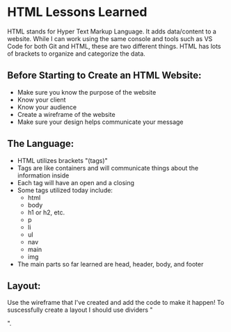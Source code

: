 # HTML Lessons Learned

HTML stands for Hyper Text Markup Language.  It adds data/content to a website.  While I can work using the same console and tools such as VS Code for both Git and HTML, these are two different things.  HTML has lots of brackets to organize and categorize the data.

## Before Starting to Create an HTML Website:

* Make sure you know the purpose of the website
* Know your client
* Know your audience
* Create a wireframe of the website
* Make sure your design helps communicate your message

## The Language:

* HTML utilizes brackets "(tags)"
* Tags are like containers and will communicate things about the information inside
* Each tag will have an open and a closing
* Some tags utilized today include:
  * html
  * body
  * h1 or h2, etc.
  * p
  * li
  * ul
  * nav
  * main
  * img
* The main parts so far learned are head, header, body, and footer

## Layout:

Use the wireframe that I've created and add the code to make it happen!  To suscessfully create a layout I should use dividers "<div>".  
